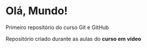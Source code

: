 # Olá, Mundo!
 Primeiro repositório do curso Git e GitHub

 Repositório criado durante as aulas do **curso em vídeo**
